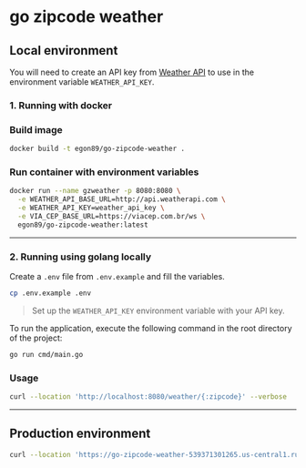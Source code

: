# go zipcode weather

## Local environment

You will need to create an API key from [Weather API](https://www.weatherapi.com/) to use in the environment variable `WEATHER_API_KEY`.

### 1. Running with docker
### Build image
```bash
docker build -t egon89/go-zipcode-weather .
```

### Run container with environment variables
```bash
docker run --name gzweather -p 8080:8080 \
  -e WEATHER_API_BASE_URL=http://api.weatherapi.com \
  -e WEATHER_API_KEY=weather_api_key \
  -e VIA_CEP_BASE_URL=https://viacep.com.br/ws \
  egon89/go-zipcode-weather:latest
```
---

### 2. Running using golang locally
Create a `.env` file from `.env.example` and fill the variables.
```bash
cp .env.example .env
```

> Set up the `WEATHER_API_KEY` environment variable with your API key.

To run the application, execute the following command in the root directory of the project:
```bash
go run cmd/main.go
```

### Usage
```bash
curl --location 'http://localhost:8080/weather/{:zipcode}' --verbose
```

---

## Production environment

```bash
curl --location 'https://go-zipcode-weather-539371301265.us-central1.run.app/weather/{:zipcode}' --verbose
```